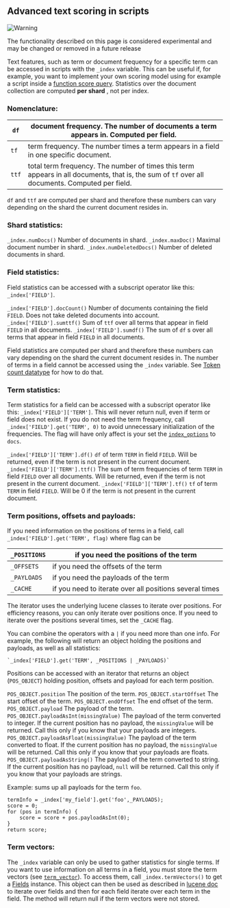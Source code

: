 ## Advanced text scoring in scripts

![Warning](https://www.elastic.co/guide/en/elasticsearch/reference/current/images/icons/warning.png)

The functionality described on this page is considered experimental and may be changed or removed in a future release 

Text features, such as term or document frequency for a specific term can be accessed in scripts with the `_index` variable. This can be useful if, for example, you want to implement your own scoring model using for example a script inside a [function score query](query-dsl-function-score-query.html). Statistics over the document collection are computed **per shard** , not per index.

### Nomenclature:


`df`| document frequency. The number of documents a term appears in. Computed per field.     
---|---    
`tf`| term frequency. The number times a term appears in a field in one specific document.     
`ttf`| total term frequency. The number of times this term appears in all documents, that is, the sum of `tf` over all documents. Computed per field.   
  
`df` and `ttf` are computed per shard and therefore these numbers can vary depending on the shard the current document resides in.

### Shard statistics:

`_index.numDocs()`
     Number of documents in shard. 
`_index.maxDoc()`
     Maximal document number in shard. 
`_index.numDeletedDocs()`
     Number of deleted documents in shard. 

### Field statistics:

Field statistics can be accessed with a subscript operator like this: `_index['FIELD']`.

`_index['FIELD'].docCount()`
     Number of documents containing the field `FIELD`. Does not take deleted documents into account. 
`_index['FIELD'].sumttf()`
     Sum of `ttf` over all terms that appear in field `FIELD` in all documents. 
`_index['FIELD'].sumdf()`
     The sum of `df` s over all terms that appear in field `FIELD` in all documents. 

Field statistics are computed per shard and therefore these numbers can vary depending on the shard the current document resides in. The number of terms in a field cannot be accessed using the `_index` variable. See [Token count datatype](token-count.html) for how to do that.

### Term statistics:

Term statistics for a field can be accessed with a subscript operator like this: `_index['FIELD']['TERM']`. This will never return null, even if term or field does not exist. If you do not need the term frequency, call `_index['FIELD'].get('TERM', 0)` to avoid unnecessary initialization of the frequencies. The flag will have only affect is your set the [`index_options`](index-options.html) to `docs`.

`_index['FIELD']['TERM'].df()`
     `df` of term `TERM` in field `FIELD`. Will be returned, even if the term is not present in the current document. 
`_index['FIELD']['TERM'].ttf()`
     The sum of term frequencies of term `TERM` in field `FIELD` over all documents. Will be returned, even if the term is not present in the current document. 
`_index['FIELD']['TERM'].tf()`
     `tf` of term `TERM` in field `FIELD`. Will be 0 if the term is not present in the current document. 

### Term positions, offsets and payloads:

If you need information on the positions of terms in a field, call `_index['FIELD'].get('TERM', flag)` where flag can be

`_POSITIONS`| if you need the positions of the term     
---|---    
`_OFFSETS`| if you need the offsets of the term     
`_PAYLOADS`| if you need the payloads of the term     
`_CACHE`| if you need to iterate over all positions several times   
  
The iterator uses the underlying lucene classes to iterate over positions. For efficiency reasons, you can only iterate over positions once. If you need to iterate over the positions several times, set the `_CACHE` flag.

You can combine the operators with a `|` if you need more than one info. For example, the following will return an object holding the positions and payloads, as well as all statistics:
    
    
    `_index['FIELD'].get('TERM', _POSITIONS | _PAYLOADS)`

Positions can be accessed with an iterator that returns an object (`POS_OBJECT`) holding position, offsets and payload for each term position.

`POS_OBJECT.position`
     The position of the term. 
`POS_OBJECT.startOffset`
     The start offset of the term. 
`POS_OBJECT.endOffset`
     The end offset of the term. 
`POS_OBJECT.payload`
     The payload of the term. 
`POS_OBJECT.payloadAsInt(missingValue)`
     The payload of the term converted to integer. If the current position has no payload, the `missingValue` will be returned. Call this only if you know that your payloads are integers. 
`POS_OBJECT.payloadAsFloat(missingValue)`
     The payload of the term converted to float. If the current position has no payload, the `missingValue` will be returned. Call this only if you know that your payloads are floats. 
`POS_OBJECT.payloadAsString()`
     The payload of the term converted to string. If the current position has no payload, `null` will be returned. Call this only if you know that your payloads are strings. 

Example: sums up all payloads for the term `foo`.
    
    
    termInfo = _index['my_field'].get('foo',_PAYLOADS);
    score = 0;
    for (pos in termInfo) {
        score = score + pos.payloadAsInt(0);
    }
    return score;

### Term vectors:

The `_index` variable can only be used to gather statistics for single terms. If you want to use information on all terms in a field, you must store the term vectors (see [`term_vector`](term-vector.html)). To access them, call `_index.termVectors()` to get a [Fields](https://lucene.apache.org/core/4_0_0/core/org/apache/lucene/index/Fields.html) instance. This object can then be used as described in [lucene doc](https://lucene.apache.org/core/4_0_0/core/org/apache/lucene/index/Fields.html) to iterate over fields and then for each field iterate over each term in the field. The method will return null if the term vectors were not stored.
